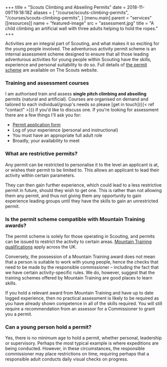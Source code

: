 +++
title = "Scouts Climbing and Abseiling Permits"
date = 2018-11-09T19:18:18Z
aliases = [
  "/course/scouts-climbing-permits",
  "/courses/scouts-climbing-permits",
]
[menu.main]
  parent = "services"
[[resources]]
  name = "featured-image"
  src = "assessment.jpg"
  title = "A child climbing an artificial wall with three adults helping to hold the ropes."
+++

Activities are an integral part of Scouting, and what makes it so exciting for the young people involved. The adventurous activity permit scheme is an internal assessment scheme designed to ensure that all those leading adventurous activities for young people within Scouting have the skills, experience and personal suitability to do so. Full details of [the permit scheme][permit-scheme] are available on The Scouts website.

### Training and assessment courses

I am authorised train and assess **single pitch climbing and abseiling** permits (natural and artificial). Courses are organised on demand and tailored to each individual/group's needs so please [get in touch]({{< ref "contact" >}}) if you'd like to discuss one. If you're looking for assessment there are a few things I'll ask you for:

-   [Permit application form][adactpermit]
-   Log of your experience (personal and instructional)
-   You must have an appropriate full adult role
-   Broadly, your availability to meet

### What are restrictive permits?

Any permit can be restricted to personalise it to the level an applicant is at, or wishes their permit to be limited to. This allows an applicant to lead their activity within certain parameters.

They can then gain further experience, which could lead to a less restrictive permit in future, should they wish to get one. This is rather than not allowing them any permit, and thus not giving them any opportunity to gain experience leading groups until they have the skills to gain an unrestricted permit.

### Is the permit scheme compatible with Mountain Training awards?

The permit scheme is solely for those operating in Scouting, and permits can be issued to restrict the activity to certain areas. [Mountain Training qualifications][mountain-training-qualifications] apply across the UK.

Conversely, the possession of a Mountain Training award does not mean that a person is suitable to work with young people, hence the checks that need to be made by the responsible commissioner – including the fact that we have certain activity-specific rules. We do, however, suggest that the training schemes offered by Mountain Training are good places to learn skills.

If you hold a relevant award from Mountain Training and have up to date logged experience, then no practical assessment is likely to be required as you have already shown competence in all of the skills required. You will still require a recommendation from an assessor for a Commissioner to grant you a permit.

### Can a young person hold a permit?

Yes, there is no minimum age to hold a permit, whether personal, leadership or supervisory. Perhaps the most typical example is where expeditions are being conducted. However, in these circumstances, the responsible commissioner may place restrictions on time, requiring perhaps that a responsible adult conducts daily visual checks on progress.

[permit-scheme]: https://www.scouts.org.uk/volunteers/running-your-section/programme-guidance/information-for-volunteers/activity-permit-scheme/
[adactpermit]: https://prod-cms.scouts.org.uk/media/11971/application-form-aap.doc
[mountain-training-qualifications]: https://www.mountain-training.org/qualifications/
